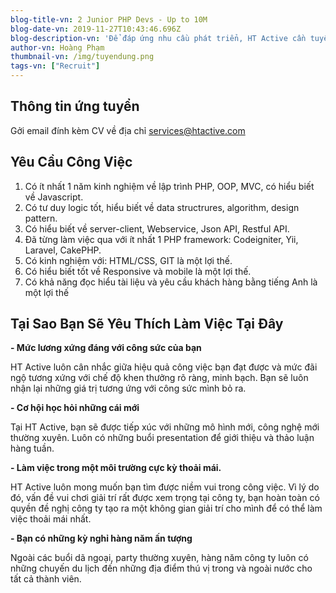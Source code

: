 ```yaml
---
blog-title-vn: 2 Junior PHP Devs - Up to 10M
blog-date-vn: 2019-11-27T10:43:46.696Z
blog-description-vn: 'Để đáp ứng nhu cầu phát triển, HT Active cần tuyển 2 PHP Developer.'
author-vn: Hoàng Phạm
thumbnail-vn: /img/tuyendung.png
tags-vn: ["Recruit"]
---
```

## Thông tin ứng tuyển

Gởi email đính kèm CV về địa chỉ [services@htactive.com](services@htactive.com)

## Yêu Cầu Công Việc

1. Có ít nhất 1 năm kinh nghiệm về lập trình PHP, OOP, MVC, có hiểu biết về Javascript.
2. Có tư duy logic tốt, hiểu biết về data structrures, algorithm, design pattern.
3. Có hiểu biết về server-client, Webservice, Json API, Restful API.
4. Đã từng làm việc qua với ít nhất 1 PHP framework: Codeigniter, Yii, Laravel, CakePHP.
5. Có kinh nghiệm với: HTML/CSS, GIT là một lợi thế.
6. Có hiểu biết tốt về Responsive và mobile là một lợi thế.
7. Có khả năng đọc hiểu tài liệu và yêu cầu khách hàng bằng tiếng Anh là một lợi thế

## Tại Sao Bạn Sẽ Yêu Thích Làm Việc Tại Đây

**\- Mức lương xứng đáng với công sức của bạn**

HT Active luôn cân nhắc giữa hiệu quả công việc bạn đạt được và mức đãi ngộ tương xứng với chế độ khen thưởng rõ ràng, minh bạch. Bạn sẽ luôn nhận lại những giá trị tương ứng với công sức mình bỏ ra.

**\- Cơ hội học hỏi những cái mới**

Tại HT Active, bạn sẽ được tiếp xúc với những mô hình mới, công nghệ mới thường xuyên. Luôn có những buổi presentation để giới thiệu và thảo luận hàng tuần.

**\- Làm việc trong một môi trường cực kỳ thoải mái.**

HT Active luôn mong muốn bạn tìm được niềm vui trong công việc. Vì lý do đó, vấn đề vui chơi giải trí rất được xem trọng tại công ty, bạn hoàn toàn có quyền đề nghị công ty tạo ra một không gian giải trí cho mình để có thể làm việc thoải mái nhất.

**\- Bạn có những kỳ nghỉ hàng năm ấn tượng**

Ngoài các buổi dã ngoại, party thường xuyên, hàng năm công ty luôn có những chuyến du lịch đến những địa điểm thú vị trong và ngoài nước cho tất cả thành viên.
